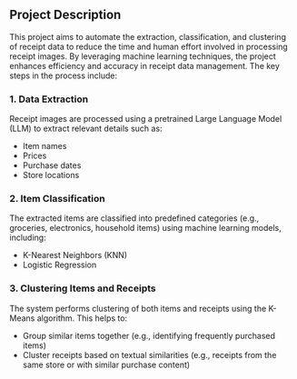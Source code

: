 ## Project Description

This project aims to automate the extraction, classification, and clustering of receipt data to reduce the time and human effort involved in processing receipt images. By leveraging machine learning techniques, the project enhances efficiency and accuracy in receipt data management. The key steps in the process include:

### 1. **Data Extraction**
Receipt images are processed using a pretrained Large Language Model (LLM) to extract relevant details such as:
- Item names
- Prices
- Purchase dates
- Store locations

### 2. **Item Classification**
The extracted items are classified into predefined categories (e.g., groceries, electronics, household items) using machine learning models, including:
- K-Nearest Neighbors (KNN)
- Logistic Regression

### 3. **Clustering Items and Receipts**
The system performs clustering of both items and receipts using the K-Means algorithm. This helps to:
- Group similar items together (e.g., identifying frequently purchased items)
- Cluster receipts based on textual similarities (e.g., receipts from the same store or with similar purchase content)
